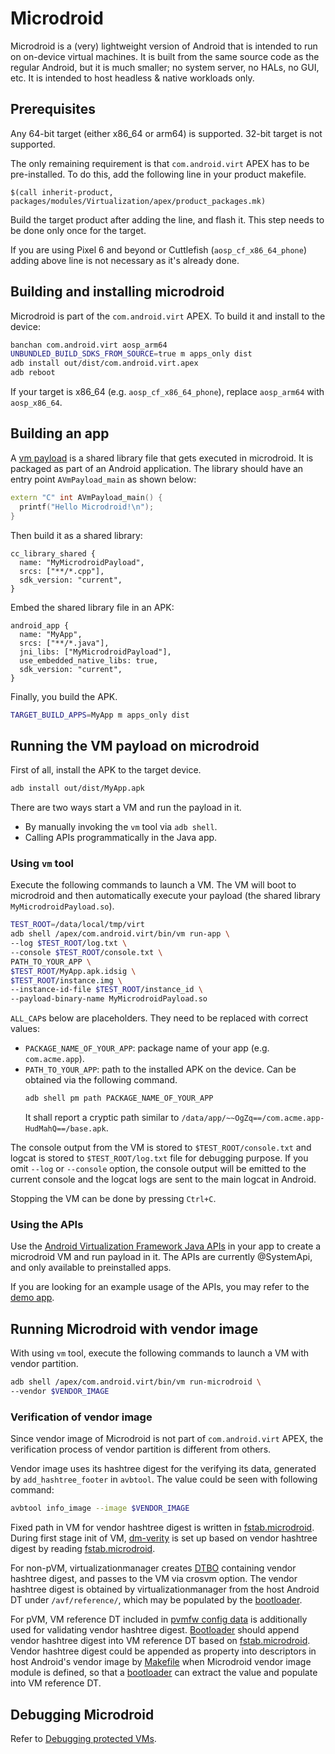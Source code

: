# Microdroid

Microdroid is a (very) lightweight version of Android that is intended to run on
on-device virtual machines. It is built from the same source code as the regular
Android, but it is much smaller; no system server, no HALs, no GUI, etc. It is
intended to host headless & native workloads only.

## Prerequisites

Any 64-bit target (either x86\_64 or arm64) is supported. 32-bit target is not
supported.

The only remaining requirement is that `com.android.virt` APEX has to be
pre-installed. To do this, add the following line in your product makefile.

```make
$(call inherit-product, packages/modules/Virtualization/apex/product_packages.mk)
```

Build the target product after adding the line, and flash it. This step needs
to be done only once for the target.

If you are using Pixel 6 and beyond or Cuttlefish (`aosp_cf_x86_64_phone`)
adding above line is not necessary as it's already done.

## Building and installing microdroid

Microdroid is part of the `com.android.virt` APEX. To build it and install to
the device:

```sh
banchan com.android.virt aosp_arm64
UNBUNDLED_BUILD_SDKS_FROM_SOURCE=true m apps_only dist
adb install out/dist/com.android.virt.apex
adb reboot
```

If your target is x86\_64 (e.g. `aosp_cf_x86_64_phone`), replace `aosp_arm64`
with `aosp_x86_64`.

## Building an app

A [vm
payload](https://android.googlesource.com/platform/packages/modules/Virtualization/+/refs/heads/main/vm_payload/)
is a shared library file that gets executed in microdroid. It is packaged as
part of an Android application.  The library should have an entry point
`AVmPayload_main` as shown below:

```C++
extern "C" int AVmPayload_main() {
  printf("Hello Microdroid!\n");
}
```

Then build it as a shared library:

```
cc_library_shared {
  name: "MyMicrodroidPayload",
  srcs: ["**/*.cpp"],
  sdk_version: "current",
}
```

Embed the shared library file in an APK:

```
android_app {
  name: "MyApp",
  srcs: ["**/*.java"],
  jni_libs: ["MyMicrodroidPayload"],
  use_embedded_native_libs: true,
  sdk_version: "current",
}
```

Finally, you build the APK.

```sh
TARGET_BUILD_APPS=MyApp m apps_only dist
```

## Running the VM payload on microdroid

First of all, install the APK to the target device.

```sh
adb install out/dist/MyApp.apk
```

There are two ways start a VM and run the payload in it.

* By manually invoking the `vm` tool via `adb shell`.
* Calling APIs programmatically in the Java app.

### Using `vm` tool

Execute the following commands to launch a VM. The VM will boot to microdroid
and then automatically execute your payload (the shared library
`MyMicrodroidPayload.so`).

```sh
TEST_ROOT=/data/local/tmp/virt
adb shell /apex/com.android.virt/bin/vm run-app \
--log $TEST_ROOT/log.txt \
--console $TEST_ROOT/console.txt \
PATH_TO_YOUR_APP \
$TEST_ROOT/MyApp.apk.idsig \
$TEST_ROOT/instance.img \
--instance-id-file $TEST_ROOT/instance_id \
--payload-binary-name MyMicrodroidPayload.so
```

`ALL_CAP`s below are placeholders. They need to be replaced with correct
values:

* `PACKAGE_NAME_OF_YOUR_APP`: package name of your app (e.g. `com.acme.app`).
* `PATH_TO_YOUR_APP`: path to the installed APK on the device. Can be obtained
  via the following command.
  ```sh
  adb shell pm path PACKAGE_NAME_OF_YOUR_APP
  ```
  It shall report a cryptic path similar to `/data/app/~~OgZq==/com.acme.app-HudMahQ==/base.apk`.

The console output from the VM is stored to `$TEST_ROOT/console.txt` and logcat
is stored to `$TEST_ROOT/log.txt` file for debugging purpose. If you omit
`--log` or `--console` option, the console output will be emitted to the
current console and the logcat logs are sent to the main logcat in Android.

Stopping the VM can be done by pressing `Ctrl+C`.

### Using the APIs

Use the [Android Virtualization Framework Java
APIs](https://android.googlesource.com/platform/packages/modules/Virtualization/+/refs/heads/main/java/framework/README.md)
in your app to create a microdroid VM and run payload in it. The APIs are currently
@SystemApi, and only available to preinstalled apps.

If you are looking for an example usage of the APIs, you may refer to the [demo
app](https://android.googlesource.com/platform/packages/modules/Virtualization/+/refs/heads/main/demo/).


## Running Microdroid with vendor image

With using `vm` tool, execute the following commands to launch a VM with vendor
partition.

```sh
adb shell /apex/com.android.virt/bin/vm run-microdroid \
--vendor $VENDOR_IMAGE
```

### Verification of vendor image

Since vendor image of Microdroid is not part of `com.android.virt` APEX, the
verification process of vendor partition is different from others.

Vendor image uses its hashtree digest for the verifying its data, generated
by `add_hashtree_footer` in `avbtool`. The value could be seen with following
command:

```sh
avbtool info_image --image $VENDOR_IMAGE
```

Fixed path in VM for vendor hashtree digest is written in [fstab.microdroid].
During first stage init of VM, [dm-verity] is set up based on vendor hashtree
digest by reading [fstab.microdroid].

For non-pVM, virtualizationmanager creates [DTBO] containing vendor hashtree
digest, and passes to the VM via crosvm option. The vendor hashtree digest is
obtained by virtualizationmanager from the host Android DT under
`/avf/reference/`, which may be populated by the [bootloader].

For pVM, VM reference DT included in [pvmfw config data] is additionally used
for validating vendor hashtree digest. [Bootloader][bootloader] should append
vendor hashtree digest into VM reference DT based on [fstab.microdroid]. Vendor
hashtree digest could be appended as property into descriptors in host Android's
vendor image by [Makefile] when Microdroid vendor image module is defined, so
that a [bootloader] can extract the value and populate into VM reference DT.

[fstab.microdroid]: fstab.microdroid
[dm-verity]: https://source.android.com/docs/security/features/verifiedboot/dm-verity
[DTBO]: https://android.googlesource.com/platform/external/dtc/+/refs/heads/main/Documentation/dt-object-internal.txt
[pvmfw config data]: ../pvmfw/README.md#configuration-data-format
[bootloader]: https://source.android.com/docs/core/architecture/bootloader
[Makefile]: https://cs.android.com/android/platform/superproject/main/+/main:build/make/core/Makefile

## Debugging Microdroid

Refer to [Debugging protected VMs](../docs/debug/README.md).
